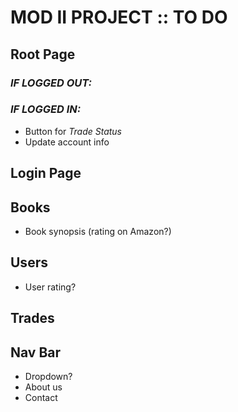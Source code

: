 # **MOD II PROJECT :: TO DO**

## **Root Page**
  ### _IF LOGGED OUT:_
  <!-- * BookShoppe Logo -->
  <!-- * Login button -->
  <!-- * Sign-Up button -->

  ### _IF LOGGED IN:_
  <!-- * Button for _Add Book_ -->
  * Button for _Trade Status_
  * Update account info

## **Login Page**
  <!-- * Update page title -->

## **Books**
  * Book synopsis (rating on Amazon?)

## **Users**
  <!-- * Add owned book to trade -->
  <!-- * link_to profile -->
  * User rating?

## **Trades**
  <!-- * New trade form -->
  <!-- * Show what each user is offering -->
  <!-- * Ability to message? -->
  <!-- * Add to trade, delete from trade -->

## **Nav Bar**
  * Dropdown?
  * About us
  * Contact